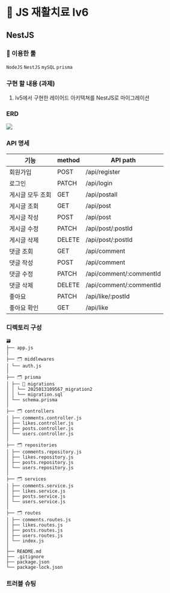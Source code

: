 # 💊 JS 재활치료 lv6

## NestJS

### 🔧 이용한 툴

`NodeJS` `NestJS` `mySQL` `prisma`

### 구현 할 내용 (과제)

1. lv5에서 구현한 레이어드 아키텍쳐를 NestJS로 마이그레이션

### ERD

![](https://velog.velcdn.com/images/jw01987/post/7d246a1a-5540-44d6-a817-0c16e70d1570/image.png)

### API 명세

| 기능             | method | API path                |
| ---------------- | ------ | ----------------------- |
| 회원가입         | POST   | /api/register           |
| 로그인           | PATCH  | /api/login              |
| 게시글 모두 조회 | GET    | /api/postall            |
| 게시글 조회      | GET    | /api/post               |
| 게시글 작성      | POST   | /api/post               |
| 게시글 수정      | PATCH  | /api/post/:postId       |
| 게시글 삭제      | DELETE | /api/post/:postId       |
| 댓글 조회        | GET    | /api/comment            |
| 댓글 작성        | POST   | /api/comment            |
| 댓글 수정        | PATCH  | /api/comment/:commentId |
| 댓글 삭제        | DELETE | /api/comment/:commentId |
| 좋아요           | PATCH  | /api/like/:postId       |
| 좋아요 확인      | GET    | /api/like               |

### 디렉토리 구성

```
🗃️
├── app.js
│
├── 🗂️ middlewares
│ └── auth.js
│
├── 🗂️ prisma
│ ├── 📂 migrations
│ │ └── 2025013109567_migration2
│ │ └── migration.sql
│ └── schema.prisma
│
├── 🗂️ controllers
│ ├── comments.controller.js
│ ├── likes.controller.js
│ ├── posts.controller.js
│ └── users.controller.js
│
├── 🗂️ repositories
│ ├── comments.repository.js
│ ├── likes.repository.js
│ ├── posts.repository.js
│ └── users.repository.js
│
├── 🗂️ services
│ ├── comments.service.js
│ ├── likes.service.js
│ ├── posts.service.js
│ └── users.service.js
│
├── 🗂️ routes
│ ├── comments.routes.js
│ ├── likes.routes.js
│ ├── posts.routes.js
│ ├── users.routes.js
│ └── index.js
│
├── README.md
├── .gitignore
├── package.json
└── package-lock.json
```

### 트러블 슈팅
